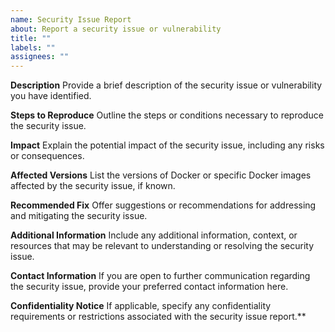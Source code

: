 ```yaml
---
name: Security Issue Report
about: Report a security issue or vulnerability
title: ""
labels: ""
assignees: ""
---
```


**Description** Provide a brief description of the security issue or
vulnerability you have identified.

**Steps to Reproduce** Outline the steps or conditions necessary to reproduce
the security issue.

**Impact** Explain the potential impact of the security issue, including any
risks or consequences.

**Affected Versions** List the versions of Docker or specific Docker images
affected by the security issue, if known.

**Recommended Fix** Offer suggestions or recommendations for addressing and
mitigating the security issue.

**Additional Information** Include any additional information, context, or
resources that may be relevant to understanding or resolving the security issue.

**Contact Information** If you are open to further communication regarding the
security issue, provide your preferred contact information here.

**Confidentiality Notice** If applicable, specify any confidentiality
requirements or restrictions associated with the security issue report.\*\*
